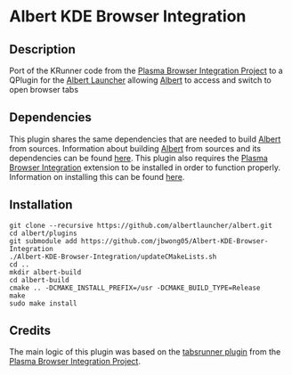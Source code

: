 # Albert KDE Browser Integration

## Description
Port of the KRunner code from the [Plasma Browser Integration Project](https://invent.kde.org/plasma/plasma-browser-integration) to a QPlugin for the [Albert Launcher](https://albertlauncher.github.io/) allowing [Albert](https://albertlauncher.github.io/) to access and switch to open browser tabs

## Dependencies
This plugin shares the same dependencies that are needed to build [Albert](https://albertlauncher.github.io/) from sources. Information about building [Albert](https://albertlauncher.github.io/) from sources and its dependencies can be found [here](https://albertlauncher.github.io/docs/installing/). This plugin also requires the [Plasma Browser Integration](https://community.kde.org/Plasma/Browser_Integration) extension to be installed in order to function properly. Information on installing this can be found [here](https://community.kde.org/Plasma/Browser_Integration).

## Installation
```
git clone --recursive https://github.com/albertlauncher/albert.git
cd albert/plugins
git submodule add https://github.com/jbwong05/Albert-KDE-Browser-Integration
./Albert-KDE-Browser-Integration/updateCMakeLists.sh
cd ..
mkdir albert-build
cd albert-build
cmake .. -DCMAKE_INSTALL_PREFIX=/usr -DCMAKE_BUILD_TYPE=Release
make
sudo make install
```

## Credits
The main logic of this plugin was based on the [tabsrunner plugin](https://invent.kde.org/plasma/plasma-browser-integration/-/tree/master/tabsrunner) from the [Plasma Browser Integration Project](https://invent.kde.org/plasma/plasma-browser-integration).